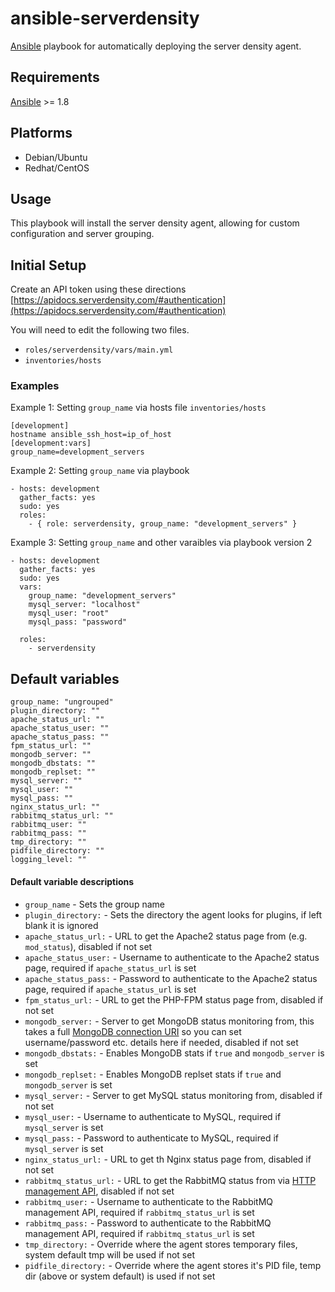ansible-serverdensity
====================

[Ansible](http://www.ansibleworks.com/) playbook for automatically deploying the server density agent. 

## Requirements
[Ansible](http://docs.ansible.com/intro_installation.html) >= 1.8

## Platforms

* Debian/Ubuntu
* Redhat/CentOS

## Usage

This playbook will install the server density agent, allowing for custom configuration and server grouping. 

## Initial Setup
Create an API token using these directions 
[https://apidocs.serverdensity.com/#authentication](https://apidocs.serverdensity.com/#authentication)

You will need to edit the following two files.

* `roles/serverdensity/vars/main.yml`
* `inventories/hosts`

### Examples
Example 1: Setting `group_name` via hosts file `inventories/hosts`
```
[development]
hostname ansible_ssh_host=ip_of_host
[development:vars]
group_name=development_servers
```
Example 2: Setting `group_name` via playbook
```
- hosts: development
  gather_facts: yes
  sudo: yes
  roles:
    - { role: serverdensity, group_name: "development_servers" }
```
Example 3: Setting `group_name` and other varaibles via playbook version 2
```
- hosts: development
  gather_facts: yes
  sudo: yes
  vars: 
    group_name: "development_servers"
    mysql_server: "localhost"
    mysql_user: "root"
    mysql_pass: "password"
    
  roles:
    - serverdensity
```

## Default variables
```
group_name: "ungrouped"
plugin_directory: ""
apache_status_url: ""
apache_status_user: ""
apache_status_pass: ""
fpm_status_url: ""
mongodb_server: ""
mongodb_dbstats: ""
mongodb_replset: ""
mysql_server: ""
mysql_user: ""
mysql_pass: ""
nginx_status_url: ""
rabbitmq_status_url: ""
rabbitmq_user: ""
rabbitmq_pass: ""
tmp_directory: ""
pidfile_directory: ""
logging_level: ""
```

#### Default variable descriptions
* `group_name` - Sets the group name 
* `plugin_directory:` -  Sets the directory the agent looks for plugins, if left blank it is ignored
* `apache_status_url:` - URL to get the Apache2 status page from (e.g. `mod_status`), disabled if not set
* `apache_status_user:` - Username to authenticate to the Apache2 status page, required if `apache_status_url` is set
* `apache_status_pass:` - Password to authenticate to the Apache2 status page, required if `apache_status_url` is set
* `fpm_status_url:` - URL to get the PHP-FPM status page from, disabled if not set
* `mongodb_server:` - Server to get MongoDB status monitoring from, this takes a full [MongoDB connection URI](http://docs.mongodb.org/manual/reference/connection-string/) so you can set username/password etc. details here if needed, disabled if not set
* `mongodb_dbstats:` - Enables MongoDB stats if `true` and `mongodb_server` is set
* `mongodb_replset:` - Enables MongoDB replset stats if `true` and `mongodb_server` is set
* `mysql_server:` - Server to get MySQL status monitoring from, disabled if not set
* `mysql_user:` - Username to authenticate to MySQL, required if `mysql_server` is set
* `mysql_pass:` - Password to authenticate to MySQL, required if `mysql_server` is set
* `nginx_status_url:` - URL to get th Nginx status page from, disabled if not set
* `rabbitmq_status_url:` - URL to get the RabbitMQ status from via [HTTP management API](http://www.rabbitmq.com/management.html), disabled if not set
* `rabbitmq_user:` - Username to authenticate to the RabbitMQ management API, required if `rabbitmq_status_url` is set
* `rabbitmq_pass:` - Password to authenticate to the RabbitMQ management API, required if `rabbitmq_status_url` is set
* `tmp_directory:` - Override where the agent stores temporary files, system default tmp will be used if not set
* `pidfile_directory:` - Override where the agent stores it's PID file, temp dir (above or system default) is used if not set
